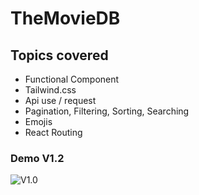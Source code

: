 # TheMovieDB

## Topics covered 

- Functional Component
- Tailwind.css 
- Api use / request
- Pagination, Filtering, Sorting, Searching
- Emojis
- React Routing

### Demo V1.2

![V1.0](https://github.com/sreshu/TheMovieDB/blob/master/demo/demo-v1.2.gif)

